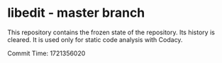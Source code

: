 # libedit - master branch

This repository contains the frozen state of the repository.
Its history is cleared. It is used only for static code
analysis with Codacy.

Commit Time: 1721356020